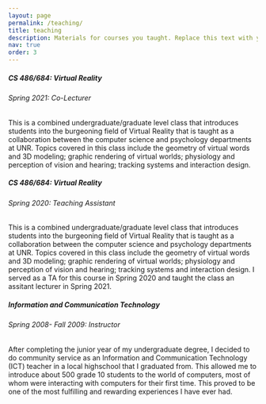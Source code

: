 ```yaml
---
layout: page
permalink: /teaching/
title: teaching
description: Materials for courses you taught. Replace this text with your description.
nav: true
order: 3
---
```


<div class="teaching">

 <div class="card mt-3">
    <div class="card-body">
        <h5 class="card-title">CS 486/684: Virtual Reality</h5>
        <h6 class="card-subtitle font-italic">Spring 2021: Co-Lecturer</h6>
        <p class="card-text">            
            This is a combined undergraduate/graduate level class that introduces students into the burgeoning field of Virtual Reality that is taught as a collaboration between the computer science and psychology departments at UNR. Topics covered in this class include the geometry of virtual words and 3D modeling; graphic rendering of virtual worlds; physiology and perception of vision and hearing; tracking systems and interaction design. 
        </p>
    </div>
</div>

<div class="card mt-3">
    <div class="card-body">
        <h5 class="card-title">CS 486/684: Virtual Reality</h5>
        <h6 class="card-subtitle font-italic">Spring 2020: Teaching Assistant</h6>
        <p class="card-text">   
            This is a combined undergraduate/graduate level class that introduces students into the burgeoning field of Virtual Reality that is taught as a collaboration between the computer science and psychology departments at UNR. Topics covered in this class include the geometry of virtual words and 3D modeling; graphic rendering of virtual worlds; physiology and perception of vision and hearing; tracking systems and interaction design. I served as a TA for this course in Spring 2020 and taught the class an assitant lecturer in Spring 2021.
        </p>
    </div>
</div>

<div class="card mt-3">
    <div class="card-body">
        <h5 class="card-title">Information and Communication Technology</h5>
        <h6 class="card-subtitle font-italic">Spring 2008- Fall 2009: Instructor</h6>
        <p class="card-text">   
            After completing the junior year of my undergraduate degree, I decided to do community service as an Information and Communication Technology (ICT) teacher in a local highschool that I graduated from. This allowed me to introduce about 500 grade 10 students to the world of computers, most of whom were interacting with computers for their first time. This proved to be one of the most fulfilling and rewarding experiences I have ever had.
        </p>
    </div>
</div>

</div>

